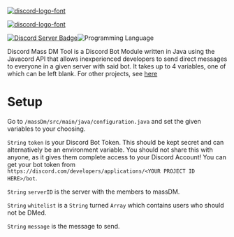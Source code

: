<a href="https://fontmeme.com/discord-logo-font/"><img src="https://fontmeme.com/permalink/200928/622e69213a6b38cfe493fd05f45f66e6.png" alt="discord-logo-font" border="0"></a>

<a href="https://fontmeme.com/discord-logo-font/"><img src="https://fontmeme.com/permalink/200928/48d6f42dbe9624198e085a6b8876b534.png" alt="discord-logo-font" border="0"></a>

[![Discord Server Badge](https://img.shields.io/discord/745447009242316860?color=7289DA&label=Discord%20Server&logo=discord&logoColor=white&style=flat-square)](https://discord.gg/GuBufUE)![Programming Language](https://img.shields.io/badge/-Java-orange?style=flat-square&logo=java)

Discord Mass DM Tool is a Discord Bot Module written in Java using the Javacord API that allows inexperienced developers to send direct messages to everyone in a given server with said bot. It takes up to 4 variables, one of which can be left blank. For other projects, see [here](https://github.com/asciitac)

# Setup
Go to ``/massDm/src/main/java/configuration.java`` and set the given variables to your choosing. 

``String`` ``token`` is your Discord Bot Token. This should be kept secret and can alternatively be an environment variable. You should not share this with anyone, as it gives them complete access to your Discord Account! You can get your bot token from ``https://discord.com/developers/applications/<YOUR PROJECT ID HERE>/bot``.

``String`` ``serverID`` is the server with the members to massDM.

``String`` ``whitelist`` is a ``String`` turned ``Array`` which contains users who should not be DMed.

``String`` ``message`` is the message to send.
